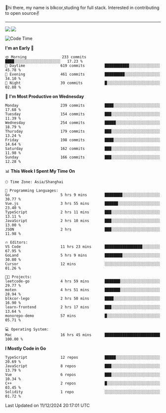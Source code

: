 👋hi there, my name is blkcor,studing for full stack.
Interested in contributing to open source✌️

<hr/>

![](https://github-readme-stats.vercel.app/api?username=blkcor)
<a href="https://github.com/blkcor/github-readme-stats">
    <img align="left" src="https://github-readme-stats.vercel.app/api/top-langs/?username=blkcor&hide=jupyter%20notebook,shaderlab,tex,c%23&langs_count=9" />
</a>


<!--START_SECTION:waka-->
![Code Time](http://img.shields.io/badge/Code%20Time-1%2C482%20hrs%2025%20mins-blue)

**I'm an Early 🐤** 

```text
🌞 Morning                233 commits         ████░░░░░░░░░░░░░░░░░░░░░   17.23 % 
🌆 Daytime                619 commits         ███████████░░░░░░░░░░░░░░   45.78 % 
🌃 Evening                461 commits         █████████░░░░░░░░░░░░░░░░   34.10 % 
🌙 Night                  39 commits          █░░░░░░░░░░░░░░░░░░░░░░░░   02.88 % 
```
📅 **I'm Most Productive on Wednesday** 

```text
Monday                   239 commits         ████░░░░░░░░░░░░░░░░░░░░░   17.68 % 
Tuesday                  154 commits         ███░░░░░░░░░░░░░░░░░░░░░░   11.39 % 
Wednesday                254 commits         █████░░░░░░░░░░░░░░░░░░░░   18.79 % 
Thursday                 179 commits         ███░░░░░░░░░░░░░░░░░░░░░░   13.24 % 
Friday                   198 commits         ████░░░░░░░░░░░░░░░░░░░░░   14.64 % 
Saturday                 162 commits         ███░░░░░░░░░░░░░░░░░░░░░░   11.98 % 
Sunday                   166 commits         ███░░░░░░░░░░░░░░░░░░░░░░   12.28 % 
```


📊 **This Week I Spent My Time On** 

```text
🕑︎ Time Zone: Asia/Shanghai

💬 Programming Languages: 
Go                       5 hrs 9 mins        ████████░░░░░░░░░░░░░░░░░   30.77 % 
Vue.js                   3 hrs 55 mins       ██████░░░░░░░░░░░░░░░░░░░   23.40 % 
TypeScript               2 hrs 11 mins       ███░░░░░░░░░░░░░░░░░░░░░░   13.11 % 
JavaScript               2 hrs 10 mins       ███░░░░░░░░░░░░░░░░░░░░░░   13.00 % 
JSON                     2 hrs               ███░░░░░░░░░░░░░░░░░░░░░░   11.98 % 

🔥 Editors: 
VS Code                  11 hrs 23 mins      █████████████████░░░░░░░░   67.95 % 
GoLand                   5 hrs 9 mins        ████████░░░░░░░░░░░░░░░░░   30.80 % 
Cursor                   12 mins             ░░░░░░░░░░░░░░░░░░░░░░░░░   01.26 % 

🐱‍💻 Projects: 
leetcode-go              4 hrs 59 mins       ███████░░░░░░░░░░░░░░░░░░   29.77 % 
moten                    4 hrs 51 mins       ███████░░░░░░░░░░░░░░░░░░   28.94 % 
blkcor-lego              2 hrs 50 mins       ████░░░░░░░░░░░░░░░░░░░░░   16.90 % 
learn-frontend           2 hrs 17 mins       ███░░░░░░░░░░░░░░░░░░░░░░   13.64 % 
monorepo-demo            57 mins             █░░░░░░░░░░░░░░░░░░░░░░░░   05.71 % 

💻 Operating System: 
Mac                      16 hrs 45 mins      █████████████████████████   100.00 % 
```

**I Mostly Code in Go** 

```text
TypeScript               12 repos            █████░░░░░░░░░░░░░░░░░░░░   20.69 % 
JavaScript               8 repos             ███░░░░░░░░░░░░░░░░░░░░░░   13.79 % 
Vue                      6 repos             ███░░░░░░░░░░░░░░░░░░░░░░   10.34 % 
C++                      2 repos             █░░░░░░░░░░░░░░░░░░░░░░░░   03.45 % 
Solidity                 1 repo              ░░░░░░░░░░░░░░░░░░░░░░░░░   01.72 % 
```




 Last Updated on 11/12/2024 20:17:01 UTC
<!--END_SECTION:waka-->


